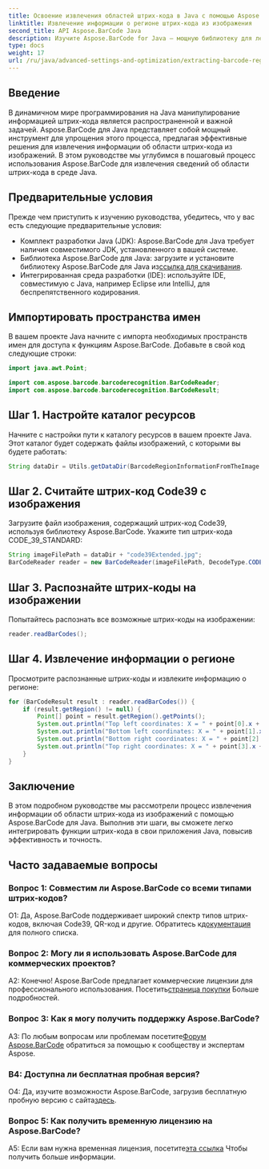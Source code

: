 ```yaml
---
title: Освоение извлечения областей штрих-кода в Java с помощью Aspose.BarCode
linktitle: Извлечение информации о регионе штрих-кода из изображения
second_title: API Aspose.BarCode Java
description: Изучите Aspose.BarCode for Java — мощную библиотеку для легкого извлечения деталей области штрих-кода. Усовершенствуйте свои Java-приложения с точностью.
type: docs
weight: 17
url: /ru/java/advanced-settings-and-optimization/extracting-barcode-region-information/
---
```

## Введение

В динамичном мире программирования на Java манипулирование информацией штрих-кода является распространенной и важной задачей. Aspose.BarCode для Java представляет собой мощный инструмент для упрощения этого процесса, предлагая эффективные решения для извлечения информации об области штрих-кода из изображений. В этом руководстве мы углубимся в пошаговый процесс использования Aspose.BarCode для извлечения сведений об области штрих-кода в среде Java.

## Предварительные условия

Прежде чем приступить к изучению руководства, убедитесь, что у вас есть следующие предварительные условия:

- Комплект разработки Java (JDK): Aspose.BarCode для Java требует наличия совместимого JDK, установленного в вашей системе.
-  Библиотека Aspose.BarCode для Java: загрузите и установите библиотеку Aspose.BarCode для Java из[ссылка для скачивания](https://releases.aspose.com/barcode/java/).
- Интегрированная среда разработки (IDE): используйте IDE, совместимую с Java, например Eclipse или IntelliJ, для беспрепятственного кодирования.

## Импортировать пространства имен

В вашем проекте Java начните с импорта необходимых пространств имен для доступа к функциям Aspose.BarCode. Добавьте в свой код следующие строки:

```java
import java.awt.Point;

import com.aspose.barcode.barcoderecognition.BarCodeReader;
import com.aspose.barcode.barcoderecognition.BarCodeResult;


```

## Шаг 1. Настройте каталог ресурсов

Начните с настройки пути к каталогу ресурсов в вашем проекте Java. Этот каталог будет содержать файлы изображений, с которыми вы будете работать:

```java
String dataDir = Utils.getDataDir(BarcodeRegionInformationFromTheImage.class) + "BarcodeReader/advanced_features/";
```

## Шаг 2. Считайте штрих-код Code39 с изображения

Загрузите файл изображения, содержащий штрих-код Code39, используя библиотеку Aspose.BarCode. Укажите тип штрих-кода CODE_39_STANDARD:

```java
String imageFilePath = dataDir + "code39Extended.jpg";
BarCodeReader reader = new BarCodeReader(imageFilePath, DecodeType.CODE_39_STANDARD);
```

## Шаг 3. Распознайте штрих-коды на изображении

Попытайтесь распознать все возможные штрих-коды на изображении:

```java
reader.readBarCodes();
```

## Шаг 4. Извлечение информации о регионе

Просмотрите распознанные штрих-коды и извлеките информацию о регионе:

```java
for (BarCodeResult result : reader.readBarCodes()) {
    if (result.getRegion() != null) {
        Point[] point = result.getRegion().getPoints();
        System.out.println("Top left coordinates: X = " + point[0].x + ", Y = " + point[0].y);
        System.out.println("Bottom left coordinates: X = " + point[1].x + ", Y = " + point[1].y);
        System.out.println("Bottom right coordinates: X = " + point[2].x + ", Y = " + point[2].y);
        System.out.println("Top right coordinates: X = " + point[3].x + ", Y = " + point[3].y);
    }
}
```

## Заключение

В этом подробном руководстве мы рассмотрели процесс извлечения информации об области штрих-кода из изображений с помощью Aspose.BarCode для Java. Выполнив эти шаги, вы сможете легко интегрировать функции штрих-кода в свои приложения Java, повысив эффективность и точность.

## Часто задаваемые вопросы

### Вопрос 1: Совместим ли Aspose.BarCode со всеми типами штрих-кодов?

 О1: Да, Aspose.BarCode поддерживает широкий спектр типов штрих-кодов, включая Code39, QR-код и другие. Обратитесь к[документация](https://reference.aspose.com/barcode/java/) для полного списка.

### Вопрос 2: Могу ли я использовать Aspose.BarCode для коммерческих проектов?

 А2: Конечно! Aspose.BarCode предлагает коммерческие лицензии для профессионального использования. Посетить[страница покупки](https://purchase.aspose.com/buy) Больше подробностей.

### Вопрос 3: Как я могу получить поддержку Aspose.BarCode?

 A3: По любым вопросам или проблемам посетите[Форум Aspose.BarCode](https://forum.aspose.com/c/barcode/13) обратиться за помощью к сообществу и экспертам Aspose.

### В4: Доступна ли бесплатная пробная версия?

 О4: Да, изучите возможности Aspose.BarCode, загрузив бесплатную пробную версию с сайта[здесь](https://releases.aspose.com/).

### Вопрос 5: Как получить временную лицензию на Aspose.BarCode?

 A5: Если вам нужна временная лицензия, посетите[эта ссылка](https://purchase.aspose.com/temporary-license/) Чтобы получить больше информации.